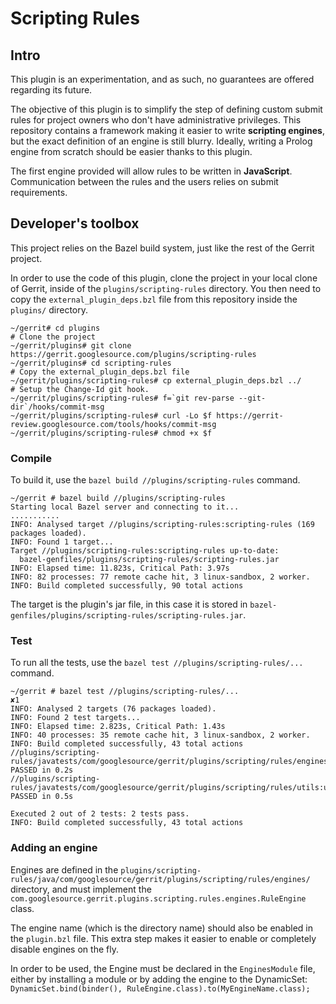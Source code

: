 # Scripting Rules

## Intro
This plugin is an experimentation, and as such, no guarantees are offered regarding its future.

The objective of this plugin is to simplify the step of defining custom submit rules for project
owners who don't have administrative privileges. This repository contains a framework making it
easier to write **scripting engines**, but the exact definition of an engine is still blurry.
Ideally, writing a Prolog engine from scratch should be easier thanks to this plugin.

The first engine provided will allow rules to be written in **JavaScript**. Communication between
the rules and the users relies on submit requirements.

## Developer's toolbox

This project relies on the Bazel build system, just like the rest of the Gerrit project.

In order to use the code of this plugin, clone the project in your local clone of Gerrit, inside of
the `plugins/scripting-rules` directory. You then need to copy the `external_plugin_deps.bzl` file from this
repository inside the `plugins/` directory.

```
~/gerrit# cd plugins
# Clone the project
~/gerrit/plugins# git clone https://gerrit.googlesource.com/plugins/scripting-rules
~/gerrit/plugins# cd scripting-rules
# Copy the external_plugin_deps.bzl file
~/gerrit/plugins/scripting-rules# cp external_plugin_deps.bzl ../
# Setup the Change-Id git hook.
~/gerrit/plugins/scripting-rules# f=`git rev-parse --git-dir`/hooks/commit-msg
~/gerrit/plugins/scripting-rules# curl -Lo $f https://gerrit-review.googlesource.com/tools/hooks/commit-msg
~/gerrit/plugins/scripting-rules# chmod +x $f
```

### Compile

To build it, use the `bazel build //plugins/scripting-rules` command.

```
~/gerrit # bazel build //plugins/scripting-rules
Starting local Bazel server and connecting to it...
...........
INFO: Analysed target //plugins/scripting-rules:scripting-rules (169 packages loaded).
INFO: Found 1 target...
Target //plugins/scripting-rules:scripting-rules up-to-date:
  bazel-genfiles/plugins/scripting-rules/scripting-rules.jar
INFO: Elapsed time: 11.823s, Critical Path: 3.97s
INFO: 82 processes: 77 remote cache hit, 3 linux-sandbox, 2 worker.
INFO: Build completed successfully, 90 total actions
```

The target is the plugin's jar file, in this case it is stored in
`bazel-genfiles/plugins/scripting-rules/scripting-rules.jar`.

### Test

To run all the tests, use the `bazel test //plugins/scripting-rules/...` command.

```asciidoc
~/gerrit # bazel test //plugins/scripting-rules/...                                                                                                                                                                                                                                                                                                     ✘1 
INFO: Analysed 2 targets (76 packages loaded).
INFO: Found 2 test targets...
INFO: Elapsed time: 2.823s, Critical Path: 1.43s
INFO: 40 processes: 35 remote cache hit, 3 linux-sandbox, 2 worker.
INFO: Build completed successfully, 43 total actions
//plugins/scripting-rules/javatests/com/googlesource/gerrit/plugins/scripting/rules/engines:engines PASSED in 0.2s
//plugins/scripting-rules/javatests/com/googlesource/gerrit/plugins/scripting/rules/utils:utils PASSED in 0.5s

Executed 2 out of 2 tests: 2 tests pass.
INFO: Build completed successfully, 43 total actions
```

### Adding an engine
Engines are defined in the
`plugins/scripting-rules/java/com/googlesource/gerrit/plugins/scripting/rules/engines/` directory,
and must implement the `com.googlesource.gerrit.plugins.scripting.rules.engines.RuleEngine` class.

The engine name (which is the directory name) should also be enabled in the `plugin.bzl` file. This
extra step makes it easier to enable or completely disable engines on the fly.

In order to be used, the Engine must be declared in the `EnginesModule` file, either by installing a
module or by adding the engine to the DynamicSet:
`DynamicSet.bind(binder(), RuleEngine.class).to(MyEngineName.class);`
